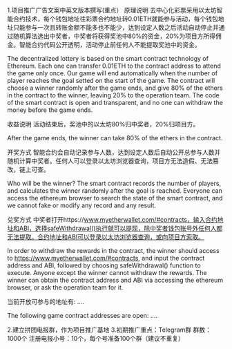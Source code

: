 1.项目推广广告文案中英文版本撰写(重点）
原理说明
去中心化彩票采用以太坊智能合约技术，每个钱包地址往彩票合约地址转0.01ETH就能参与活动，每个钱包地址只能参与一次且转账金额不能多也不能少，达到设定人数之后活动自动停止并通过随机算法选出中奖者，中奖者将获得奖池中80%的资金，20%为项目方所得佣金。智能合约代码公开透明，活动停止前任何人不能提取奖池中的资金。

The decentralized lottery is based on the smart contract technology of Ethereum. Each one can transfer 0.01ETH to the contract address to attend the game only once. Our game will end automatically when the number of player reaches the goal setted on the start of the game. The contract will choose a winner randomly after the game ends, and give 80% of the ethers in the contract to the winner, leaving 20% to the operation team. The code of the smart contract is open and transparent, and no one can withdraw the money before the game ends.

收益说明
活动结束后，奖池中的以太坊80%归中奖者，20%归项目方。

After the game ends, the winner can take 80% of the ethers in the contract.

开奖方式
智能合约会自动记录参与人数，达到设定人数后自动公开总参与人数并随机计算中奖者。任何人可以登录以太坊浏览器查询，项目方无法造假、无法篡改，链上可查。

Who will be the winner? The smart contract records the number of players, and calculates the winner randomly after the goal is reached. Everyone can access the ethereum browser to search the state of the smart contract, and we cannot fake or modify any record and any result.

兑奖方式
中奖者打开https://www.myetherwallet.com/#contracts，输入合约地址和ABI，选择safeWithdrawal()执行就可以提现，除中奖者钱包账号外任何人都无法提取。合约地址和ABI可以登录以太坊浏览器查询，或向项目方索取。

In order to withdraw the rewards in the contract, the winner should access to https://www.myetherwallet.com/#contracts, and input the contract address and ABI, followed by choosing safeWithdrawal() function to execute. Anyone except the winner cannot withdraw the rewards. The winner can obtain the contract address and ABI via accessing the ethereum browser, or ask the operation team for it.

当前开放可参与的地址有: 
....

The following game contract addresses are open: 
....

2.建立拼团电报群，作为项目推广基地
3.初期推广重点：Telegram群
群数：1000个
注册电报小号：10个，每个号准备100个群（建议不重复）
